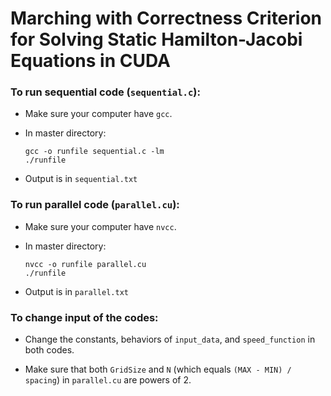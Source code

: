 
# Marching with Correctness Criterion for Solving Static Hamilton-Jacobi Equations in CUDA

### To run sequential code (`sequential.c`):

- Make sure your computer have `gcc`.

- In master directory:
    ```
    gcc -o runfile sequential.c -lm
    ./runfile
    ```

- Output is in `sequential.txt`

### To run parallel code (`parallel.cu`):
- Make sure your computer have `nvcc`.

- In master directory:
    ```
    nvcc -o runfile parallel.cu
    ./runfile
    ```
- Output is in `parallel.txt`

### To change input of the codes:

- Change the constants, behaviors of `input_data`, and `speed_function` in both codes.

- Make sure that both `GridSize` and `N` (which equals `(MAX - MIN) / spacing`) in `parallel.cu` are powers of 2.


